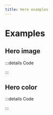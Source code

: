 ```yaml
---
title: Hero examples
---
```


# Examples

## Hero image

<PreviewIframe src="./stories/image/story.html" />

:::details Code

<SimpleTabs :items="['app.twig', 'app.js']">
  <template #content-1>

<<< ./components/organisms/Hero/stories/image/app.twig

  </template>
  <template #content-2>

<<< ./components/organisms/Hero/stories/app.js

  </template>
</SimpleTabs>

:::

## Hero color

<PreviewIframe src="./stories/color/story.html" />

:::details Code

<SimpleTabs :items="['app.twig', 'app.js']">
  <template #content-1>

<<< ./components/organisms/Hero/stories/color/app.twig

  </template>
  <template #content-2>

<<< ./components/organisms/Hero/stories/app.js

  </template>
</SimpleTabs>

:::
